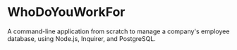 # WhoDoYouWorkFor
A command-line application from scratch to manage a company's employee database, using Node.js, Inquirer, and PostgreSQL.
